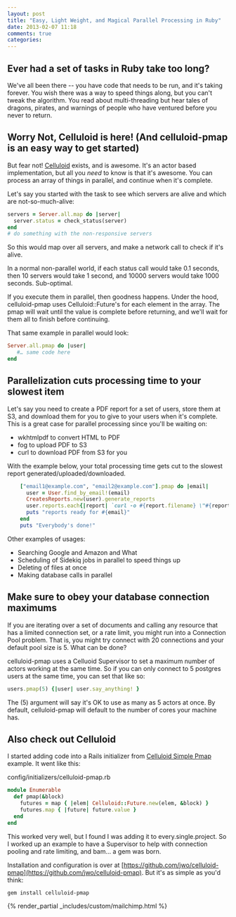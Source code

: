 ```yaml
---
layout: post
title: "Easy, Light Weight, and Magical Parallel Processing in Ruby"
date: 2013-02-07 11:18
comments: true
categories: 
---
```


Ever had a set of tasks in Ruby take too long?
------------------------------

We've all been there -- you have code that needs to be run, and it's taking forever. You wish there was a way to speed things along, but you can't tweak the algorithm. You read about multi-threading but hear tales of dragons, pirates, and warnings of people who have ventured before you never to return.

Worry Not, Celluloid is here! (And celluloid-pmap is an easy way to get started)
------------------------------
But fear not! [Celluloid](http://celluloid.io) exists, and is awesome. It's an actor based implementation, but all you _need_ to know is that it's awesome. You can process an array of things in parallel, and continue when it's complete.

<!-- more -->

Let's say you started with the task to see which servers are alive and which are not-so-much-alive:

```ruby
servers = Server.all.map do |server|
  server.status = check_status(server) 
end
# do something with the non-responsive servers
```

So this would map over all servers, and make a network call to check if it's alive.

In a normal non-parallel world, if each status call would take 0.1 seconds, then 10 servers would take 1 second, and 10000 servers would take 1000 seconds. Sub-optimal.

If you execute them in parallel, then goodness happens. Under the hood, celluloid-pmap uses Celluloid::Future's for each element in the array. The pmap will wait until the value is complete before returning, and we'll wait for them all to finish before continuing.

That same example in parallel would look:

```ruby
Server.all.pmap do |user|
   #… same code here
end
```

Parallelization cuts processing time to your slowest item
-------------------------

Let's say you need to create a PDF report for a set of users, store them at S3, and download them for you to give to your users when it's complete. This is a great case for parallel processing since you'll be waiting on:

* wkhtmlpdf to convert HTML to PDF
* fog to upload PDF to S3
* curl to download PDF from S3 for you

With the example below, your total processing time gets cut to the slowest report generated/uploaded/downloaded.

```ruby
    ["email1@example.com", "email2@example.com"].pmap do |email|
      user = User.find_by_email!(email)
      CreatesReports.new(user).generate_reports
      user.reports.each{|report| `curl -o #{report.filename} \"#{report.pdf.url}\"`}
      puts "reports ready for #{email}"
    end
    puts "Everybody's done!"
```

Other examples of usages:

* Searching Google and Amazon and What
* Scheduling of Sidekiq jobs in parallel to speed things up
* Deleting of files at once
* Making database calls in parallel

Make sure to obey your database connection maximums
-------------

If you are iterating over a set of documents and calling any resource that has a limited connection set, or a rate limit, you might run into a Connection Pool problem. That is, you might try connect with 20 connections and your default pool size is 5. What can be done?

celluloid-pmap uses a Celluoid Supervisor to set a maximum number of actors working at the same time. So if you can only connect to 5 postgres users at the same time, you can set that like so:

```ruby
users.pmap(5) {|user| user.say_anything! }
```

The (5) argument will say it's OK to use as many as 5 actors at once. By default, celluloid-pmap will default to the number of cores your machine has.

Also check out Celluloid
-----------------------

I started adding code into a Rails initializer from [Celluloid Simple Pmap](https://github.com/celluloid/celluloid/blob/master/examples/simple_pmap.rb) example. It went like this:

config/initializers/celluloid-pmap.rb

```ruby
module Enumerable
  def pmap(&block)
    futures = map { |elem| Celluloid::Future.new(elem, &block) }
    futures.map { |future| future.value }
  end
end
```

This worked very well, but I found I was adding it to every.single.project. So I worked up an example to have a Supervisor to help with connection pooling and rate limiting, and bam… a gem was born.



Installation and configuration is over at [https://github.com/jwo/celluloid-pmap](https://github.com/jwo/celluloid-pmap). But it's as simple as you'd think:

```
gem install celluloid-pmap
```

{% render_partial _includes/custom/mailchimp.html %}
